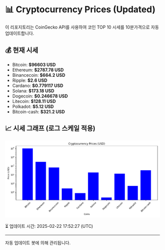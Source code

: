
# 📊 Cryptocurrency Prices (Updated)

이 리포지토리는 CoinGecko API를 사용하여 코인 TOP 10 시세를 10분가격으로 자동 업데이트합니다.

## 💰 현재 시세
- Bitcoin: **$96603 USD**
- Ethereum: **$2787.78 USD**
- Binancecoin: **$664.2 USD**
- Ripple: **$2.6 USD**
- Cardano: **$0.779117 USD**
- Solana: **$173.18 USD**
- Dogecoin: **$0.246678 USD**
- Litecoin: **$128.11 USD**
- Polkadot: **$5.12 USD**
- Bitcoin-cash: **$321.2 USD**

## 📈 시세 그래프 (로그 스케일 적용)
![Crypto Prices](crypto_prices.png)

⏳ 업데이트 시간: 2025-02-22 17:52:27 (UTC)

---
자동 업데이트 봇에 의해 관리됩니다.
